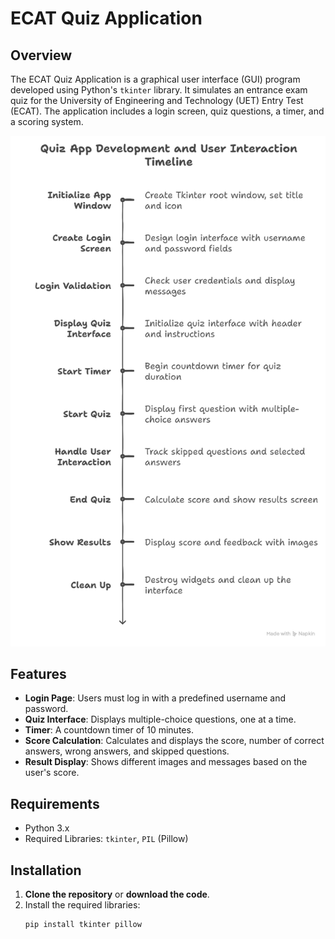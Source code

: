 # ECAT Quiz Application

## Overview
The ECAT Quiz Application is a graphical user interface (GUI) program developed using Python's `tkinter` library. It simulates an entrance exam quiz for the University of Engineering and Technology (UET) Entry Test (ECAT). The application includes a login screen, quiz questions, a timer, and a scoring system.

![Architecture Diagram](tkinter.png)

## Features
- **Login Page**: Users must log in with a predefined username and password.
- **Quiz Interface**: Displays multiple-choice questions, one at a time.
- **Timer**: A countdown timer of 10 minutes.
- **Score Calculation**: Calculates and displays the score, number of correct answers, wrong answers, and skipped questions.
- **Result Display**: Shows different images and messages based on the user's score.

## Requirements
- Python 3.x
- Required Libraries: `tkinter`, `PIL` (Pillow)

## Installation
1. **Clone the repository** or **download the code**.
2. Install the required libraries:
   ```sh
   pip install tkinter pillow
